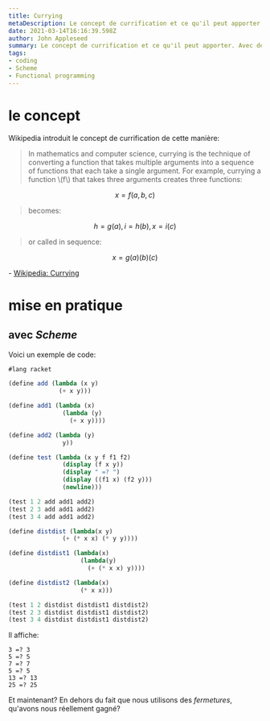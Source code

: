 ```yaml
---
title: Currying
metaDescription: Le concept de currification et ce qu'il peut apporter.
date: 2021-03-14T16:16:39.598Z
author: John Appleseed
summary: Le concept de currification et ce qu'il peut apporter. Avec des exemples en Scheme.
tags:
- coding
- Scheme
- Functional programming
---
```


# le concept
Wikipedia introduit le concept de currification de cette manière:

> In mathematics and computer science, currying is the technique of converting a function that takes multiple arguments into a sequence of functions that each take a single argument. For example, currying a function \\(f\\) that takes three arguments creates three functions:

$$x = f ( a , b , c )$$

> becomes:

$$h = g ( a ), i = h ( b ), x = i ( c )$$

> or called in sequence:

$$x = g ( a ) ( b ) ( c )$$


\- [Wikipedia: Currying](https://en.wikipedia.org/wiki/Currying)

# mise en pratique
## avec _Scheme_
Voici un exemple de code:

```scheme
#lang racket

(define add (lambda (x y)
              (+ x y)))

(define add1 (lambda (x)
               (lambda (y)
                 (+ x y))))

(define add2 (lambda (y)
               y))

(define test (lambda (x y f f1 f2)
               (display (f x y))
               (display " =? ")
               (display ((f1 x) (f2 y)))
               (newline)))

(test 1 2 add add1 add2)
(test 2 3 add add1 add2)
(test 3 4 add add1 add2)

(define distdist (lambda(x y)
               (+ (* x x) (* y y))))

(define distdist1 (lambda(x)
                    (lambda(y)
                      (+ (* x x) y))))

(define distdist2 (lambda(x)
                    (* x x)))

(test 1 2 distdist distdist1 distdist2)
(test 2 3 distdist distdist1 distdist2)
(test 3 4 distdist distdist1 distdist2)
```

Il affiche:

```
3 =? 3
5 =? 5
7 =? 7
5 =? 5
13 =? 13
25 =? 25
```

Et maintenant? En dehors du fait que nous utilisons des _fermetures_, qu'avons nous réellement gagné?
